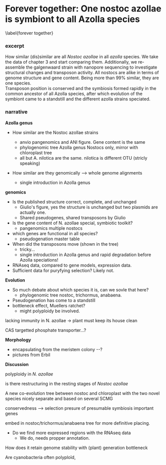 # Forever together: One nostoc azollae is symbiont to all Azolla species
\label{forever together}

### excerpt
How similar (dis)similar are all *Nostoc azollae* in all *azolla* species. We take the data of chapter 3 and start comparing them.
Additionally, we re-assemble the galgenwaard strain with nanopore sequencing to investigate structural changes and transposon activity.
All nostocs are alike in terms of genome structure and gene content. Being more than 99% similar, they are one species.  
Transposon position is conserved and the symbiosis formed rapidly in the common ancestor of all Azolla species, after which evolution of the symbiont came to a standstill and the different azolla strains speciated.

### narrative

**Azolla genus**

* How similar are the Nostoc azollae strains
    - anvio pangenomics and ANI figure. Gene content is the same
    - phylogenomic tree Azolla genus Nostocs only, mirror with chloroplast tree
    - all but A. nilotica are the same. nilotica is different OTU (stricly speaking)

* How similar are they genomically --> whole genome alignments
   - single introduction in Azolla genus

**genomics**

* Is the published structure correct, complete, and unchanged
   - Giulio's figure, yes the structure is unchanged but two plasmids are actually one.
   - Shared pseudogenes, shared transposons by Giulio
* Is the gene content of N. azollae special, symbiotic toolkit?
   - pangenomics multiple nostocs
* which genes are functional in all species?
   - pseudogenation master table
* When did the transposons move (shown in the tree)
   - tricky...
   - single introduction in Azolla genus and rapid degradation before Azolla speciations!
* RNAseq data, compared to gene models, expression data.
* Sufficient data for puryfying selection? Likely not.

**Evolution**

* So much debate about which species it is, can we sovle that here?
   - phylogenomic tree nostoc, trichormus, anabaena.
* Pseudogenation has come to a standstill
* bottleneck effect, Muellers ratchet?
   - might polyploidy be involved.

lacking immunity in N. azollae -> plant must keep its house clean

CAS targetted phosphate transporter...?

**Morphology**

* encapsulating from the meristem colony --?
* pictures from Erbil

**Discussion**

polyploidy in *N. azollae*

is there restructuring in the resting stages of *Nostoc azollae*

A new co-evolution tree between nostoc and chloroplast with the two novel species nicely separate and based on several SCMG

conservedness --> selection presure of presumable symbiosis important genes

embed in nostoc/trichormus/anabaena tree for more definitive placing.

* Do we find more expressed regions with the RNAseq data
   - We do, needs propper annotation.

How does it retain genome stability with (plant) generation bottleneck

Are cyanobacteria often polyploïd,  
